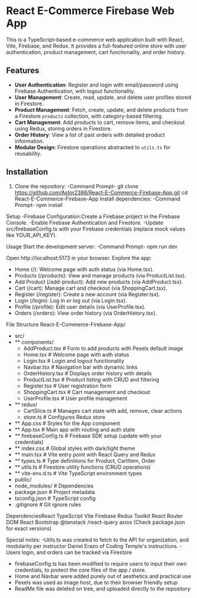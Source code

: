 # React E-Commerce Firebase Web App

This is a TypeScript-based e-commerce web application built with React, Vite, Firebase, and Redux.
It provides a full-featured online store with user authentication, product management, cart functionality, and order history.


## Features
- **User Authentication**: Register and login with email/password using Firebase Authentication, with logout functionality.
- **User Management**: Create, read, update, and delete user profiles stored in Firestore.
- **Product Management**: Fetch, create, update, and delete products from a Firestore `products` collection, with category-based filtering.
- **Cart Management**: Add products to cart, remove items, and checkout using Redux, storing orders in Firestore.
- **Order History**: View a list of past orders with detailed product information.
- **Modular Design**: Firestore operations abstracted to `utils.ts` for reusability.

## Installation
1. Clone the repository:
   -Command Prompt-
   git clone https://github.com/Astor2386/React-E-Commerce-Firebase-App.git
   cd React-E-Commerce-Firebase-App
Install dependencies:
-Command Prompt-
npm install

Setup
-Firebase Configuration:Create a Firebase project in the Firebase Console.
-Enable Firebase Authentication and Firestore.
-Update src/firebaseConfig.ts with your Firebase credentials (replace mock values like YOUR_API_KEY).

Usage
Start the development server:
-Command Prompt-
npm run dev

Open http://localhost:5173 in your browser.
Explore the app:
- Home (/): Welcome page with auth status (via Home.tsx).
- Products (/products): View and manage products (via ProductList.tsx).
- Add Product (/add-product): Add new products (via AddProduct.tsx).
- Cart (/cart): Manage cart and checkout (via ShoppingCart.tsx).
- Register (/register): Create a new account (via Register.tsx).
- Login (/login): Log in or log out (via Login.tsx).
- Profile (/profile): Edit user details (via UserProfile.tsx).
- Orders (/orders): View order history (via OrderHistory.tsx).

File Structure
React-E-Commerce-Firebase-App/
-  src/
- ** components/
   -  AddProduct.tsx        # Form to add products with Pexels default image
   -  Home.tsx              # Welcome page with auth status
   -  Login.tsx             # Login and logout functionality
   -  Navbar.tsx            # Navigation bar with dynamic links
   -  OrderHistory.tsx      # Displays order history with details
   -  ProductList.tsx       # Product listing with CRUD and filtering
   -  Register.tsx          # User registration form
   -  ShoppingCart.tsx      # Cart management and checkout
   -  UserProfile.tsx       # User profile management
- ** redux/
   -  CartSlice.ts          # Manages cart state with add, remove, clear actions
   -  store.ts              # Configures Redux store
- ** App.css                   # Styles for the App component
- ** App.tsx                   # Main app with routing and auth state
- ** firebaseConfig.ts         # Firebase SDK setup (update with your credentials)
- ** index.css                 # Global styles with dark/light theme
- ** main.tsx                  # Vite entry point with React Query and Redux
- ** types.ts                  # Type definitions for Product, CartItem, Order
- ** utils.ts                  # Firestore utility functions (CRUD operations)
- ** vite-env.d.ts             # Vite TypeScript environment types
- public/
- node_modules/                 # Dependencies
- package.json                  # Project metadata
- tsconfig.json                 # TypeScript config
- .gitignore                    # Git ignore rules

DependenciesReact
TypeScript
Vite
Firebase
Redux Toolkit
React Router DOM
React Bootstrap
@tanstack
/react-query
axios
(Check package.json for exact versions)

Special notes:
-Utils.ts was created to fetch to the API for organization, and modularity per instructor Daniel Erazo of Coding Temple's instructions.
-Users login, and orders can be tracked via Firestore 
- firebaseConfig.ts has been modified to require users to input their own credentials, to protect the core files of the app / store.
- Home and Navbar were added purely out of aesthetics and practical use
- Pexels was used as image host, due to their browser friendly setup
- ReadMe file was deleted on tree, and uploaded directly to the repository
